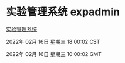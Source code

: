 # 实验管理系统 expadmin
[实验管理系统](http://59.174.27.143:56808/expadmin-782313d2-e1b1-4ea7-932e-3a55e6a1a4d0/)

2022年 02月 16日 星期三 18:00:02 CST

2022年 02月 16日 星期三 10:00:02 GMT
